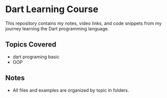 # Dart Learning Course

This repository contains my notes, video links, and code snippets from my journey learning the Dart programming language.

## Topics Covered
- dart programing basic
- OOP
## Notes
- All files and examples are organized by topic in folders.
  




